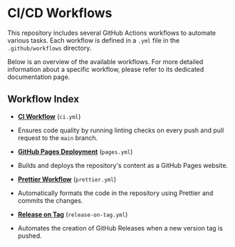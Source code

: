 # CI/CD Workflows

This repository includes several GitHub Actions workflows to automate various tasks. Each workflow is defined in a `.yml` file in the `.github/workflows` directory.

Below is an overview of the available workflows. For more detailed information about a specific workflow, please refer to its dedicated documentation page.

## Workflow Index

- [**CI Workflow**](./workflows.ci.md) (`ci.yml`)
- Ensures code quality by running linting checks on every push and pull request to the `main` branch.

- [**GitHub Pages Deployment**](./workflows.pages.md) (`pages.yml`)
- Builds and deploys the repository's content as a GitHub Pages website.

- [**Prettier Workflow**](./workflows.prettier.md) (`prettier.yml`)
- Automatically formats the code in the repository using Prettier and commits the changes.

- [**Release on Tag**](./workflows.release-on-tag.md) (`release-on-tag.yml`)
- Automates the creation of GitHub Releases when a new version tag is pushed.
